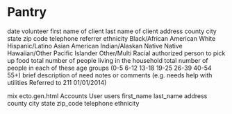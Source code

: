 # Pantry


date
volunteer
first name of client
last name of client
address
county
city
state
zip code
telephone
referrer
ethnicity
Black/African American
White
Hispanic/Latino
Asian
American Indian/Alaskan Native
Native Hawaiian/Other Pacific Islander
Other/Multi Racial
authorized person to pick up food
total number of people living in the household
total number of people in each of these age groups (0-5 6-12 13-18 19-25 26-39 40-54 55+)
brief description of need
notes or comments (e.g. needs help with utilities Referred to 211 01/01/2014)


mix ecto.gen.html Accounts User users first_name last_name address county city state zip_code telephone ethnicity
